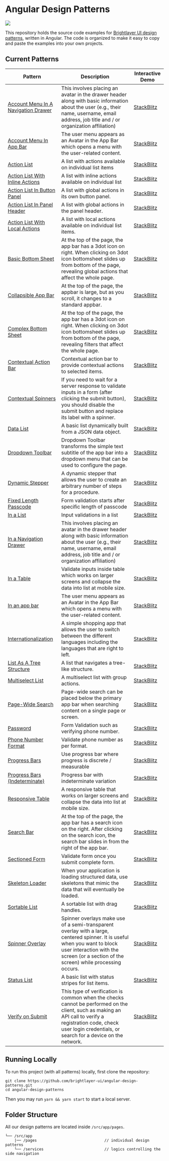 # Angular Design Patterns

[![](https://img.shields.io/circleci/project/github/brightlayer-ui/angular-design-patterns/master.svg?style=flat)](https://circleci.com/gh/brightlayer-ui/angular-design-patterns/tree/master)

This repository holds the source code examples for [Brightlayer UI design patterns](https://brightlayer-ui.github.io/patterns), written in Angular. The code is organized to make it easy to copy and paste the examples into your own projects.

## Current Patterns

| Pattern                                                      | Description                                                  | Interactive Demo                                             |
| ------------------------------------------------------------ | ------------------------------------------------------------ | ------------------------------------------------------------ |
| [Account Menu In A Navigation Drawer](https://brightlayer-ui.github.io/patterns/account-menu)     | This involves placing an avatar in the drawer header along with basic information about the user (e.g., their name, username, email address, job title and / or organization affiliation)       | [StackBlitz](https://stackblitz.com/github/brightlayer-ui/angular-design-patterns/tree/master?file=src%2Fapp%2Fpages%2Faccount-menu%2Fin-a-drawer%2Fmenu-in-a-drawer.component.html) |
| [Account Menu In App Bar](https://brightlayer-ui.github.io/patterns/account-menu)     |    The user menu appears as an Avatar in the App Bar which opens a menu with the user-related content.    | [StackBlitz](https://stackblitz.com/github/brightlayer-ui/angular-design-patterns/tree/master?file=src%2Fapp%2Fpages%2Faccount-menu%2Fin-an-app-bar%2Fin-an-app-bar.component.html) |
| [Action List](https://brightlayer-ui.github.io/patterns/lists)       | A list with actions available on individual list items       | [StackBlitz](https://stackblitz.com/github/brightlayer-ui/angular-design-patterns/tree/master?file=src%2Fapp%2Fpages%2Flist%2Faction-list%2Faction-list.component.html) |
| [Action List With Inline Actions](https://brightlayer-ui.github.io/patterns/lists)  | A list with inline actions available on individual list| [StackBlitz](https://stackblitz.com/github/brightlayer-ui/angular-design-patterns/tree/master?file=src%2Fapp%2Fpages%2Flist%2Finline-actions%2Finline-actions.component.html) |
| [Action List In Button Panel](https://brightlayer-ui.github.io/patterns/lists)  | A list with global actions in its own button panel.| [StackBlitz](https://stackblitz.com/github/brightlayer-ui/angular-design-patterns/tree/master?file=src%2Fapp%2Fpages%2Flist%2Finline-button-panel%2Finline-button-panel.component.html) |
| [Action List In Panel Header](https://brightlayer-ui.github.io/patterns/lists)  | A list with global actions in the panel header.| [StackBlitz](https://stackblitz.com/github/brightlayer-ui/angular-design-patterns/tree/master?file=src%2Fapp%2Fpages%2Flist%2Fin-panel-header%2Fin-panel-header.component.html) |
| [Action List With Local Actions](https://brightlayer-ui.github.io/patterns/lists)  | A list with local actions available on individual list items.| [StackBlitz](https://stackblitz.com/github/brightlayer-ui/angular-design-patterns/tree/master?file=src%2Fapp%2Fpages%2Flist%2Finline-local-actions%2Finline-local-actions.component.html) |
| [Basic Bottom Sheet](https://brightlayer-ui.github.io/patterns/overlay) | At the top of the page, the app bar has a 3dot icon on right. When clicking on 3dot icon bottomsheet slides up from bottom of the page, revealing global actions that affect the whole page. | [StackBlitz](https://stackblitz.com/github/brightlayer-ui/angular-design-patterns/tree/master?file=src%2Fapp%2Fpages%2Foverlays%2Fbasic-bottom-sheet%2Fbasic-bottom-sheet.component.html) |
| [Collapsible App Bar](https://brightlayer-ui.github.io/patterns/appbar) | At the top of the page, the appbar is large, but as you scroll, it changes to a standard appbar. | [StackBlitz](https://stackblitz.com/github/brightlayer-ui/angular-design-patterns/tree/master?file=src%2Fapp%2Fpages%2Fapp-bar%2Fcollapsible-app-bar%2Fcollapsible-app-bar.component.ts) |
| [Complex Bottom Sheet](https://brightlayer-ui.github.io/patterns/overlay) | At the top of the page, the app bar has a 3dot icon on right. When clicking on 3dot icon bottomsheet slides up from bottom of the page, revealing filters that affect the whole page. | [StackBlitz](https://stackblitz.com/github/brightlayer-ui/angular-design-patterns/tree/master?file=src%2Fapp%2Fpages%2Foverlays%2Fcomplex-bottom-sheet%2Fcomplex-bottom-sheet.component.html) |
| [Contextual Action Bar](https://brightlayer-ui.github.io/patterns/appbar) | Contextual action bar to provide contextual actions to selected items. | [StackBlitz](https://stackblitz.com/github/brightlayer-ui/angular-design-patterns/tree/master?file=src%2Fapp%2Fpages%2Fapp-bar%2Fcollapsible-app-bar%2Fcollapsible-app-bar.component.html) |
| [Contextual Spinners](https://brightlayer-ui.github.io/patterns/loading) | If you need to wait for a server response to validate inputs in a form (after clicking the submit button), you should disable the submit button and replace its label with a spinner. | [StackBlitz](https://stackblitz.com/github/brightlayer-ui/angular-design-patterns/tree/master?file=src%2Fapp%2Fpages%2Floading-waiting-states%2Fcontextual-spinners%2Fcontextual-spinners.component.html) |
| [Data List](https://brightlayer-ui.github.io/patterns/lists)         | A basic list dynamically built from a JSON data object.      | [StackBlitz](https://stackblitz.com/github/brightlayer-ui/angular-design-patterns/tree/master?file=src%2Fapp%2Fpages%2Flist%2Fdata-list%2Fdata-list.component.html) |
| [Dropdown Toolbar](https://brightlayer-ui.github.io/patterns/appbar) | Dropdown Toolbar transforms the simple text subtitle of the app bar into a dropdown menu that can be used to configure the page. | [StackBlitz](https://stackblitz.com/github/brightlayer-ui/angular-design-patterns/tree/master?file=src%2Fapp%2Fpages%2Fapp-bar%2Fdropdown-toolbar%2Fdropdown-toolbar.component.html) |
| [Dynamic Stepper](https://brightlayer-ui.github.io/patterns/steppers) | A dynamic stepper that allows the user to create an arbitrary number of steps for a procedure. | [StackBlitz](https://stackblitz.com/github/brightlayer-ui/angular-design-patterns/tree/master?file=src%2Fapp%2Fpages%2Fdynamic-stepper%2Fdynamic-stepper.component.html) |
| [Fixed Length Passcode](https://brightlayer-ui.github.io/patterns/forms)  | Form validation starts after specific length of passcode| [StackBlitz](https://stackblitz.com/github/brightlayer-ui/angular-design-patterns/tree/master?file=src%2Fapp%2Fpages%2Fforms-and-validation%2Ffix-length-passcode%2Ffix-length-passcode.component.html) |
| [In a List](https://brightlayer-ui.github.io/patterns/forms)  | Input validations in a list| [StackBlitz](https://stackblitz.com/github/brightlayer-ui/angular-design-patterns/tree/master?file=src%2Fapp%2Fpages%2Fforms-and-validation%2Fin-a-list%2Fin-a-list.component.html) |
| [In a Navigation Drawer](https://brightlayer-ui.github.io/patterns/account-menu)  | This involves placing an avatar in the drawer header along with basic information about the user (e.g., their name, username, email address, job title and / or organization affiliation)| [StackBlitz](https://stackblitz.com/github/brightlayer-ui/angular-design-patterns/tree/master?file=src%2Fapp%2Fpages%2Faccount-menu%2Fin-a-drawer%2Fmenu-in-a-drawer.component.html) |
| [In a Table](https://brightlayer-ui.github.io/patterns/forms)  | Validate inputs inside table which works on larger screens and collapse the data into list at mobile size.| [StackBlitz](https://stackblitz.com/github/brightlayer-ui/angular-design-patterns/tree/master?file=src%2Fapp%2Fpages%2Fforms-and-validation%2Fin-a-table%2Fin-a-table.component.html) |
| [In an app bar](https://brightlayer-ui.github.io/patterns/account-menu)  | The user menu appears as an Avatar in the App Bar which opens a menu with the user-related content.| [StackBlitz](https://stackblitz.com/github/brightlayer-ui/angular-design-patterns/tree/master?file=src%2Fapp%2Fpages%2Faccount-menu%2Fin-an-app-bar%2Fin-an-app-bar.component.html) |
| [Internationalization](https://brightlayer-ui.github.io/patterns/internationalization) | A simple shopping app that allows the user to switch between the different languages including the languages that are right to left. | [StackBlitz](https://stackblitz.com/github/brightlayer-ui/angular-design-patterns/tree/master?file=src%2Fapp%2Fpages%2Fi18n%2Fi18n.component.html) |
| [List As A Tree Structure](https://brightlayer-ui.github.io/patterns/lists)       | A list that navigates a tree-like structure. | [StackBlitz](https://stackblitz.com/github/brightlayer-ui/angular-design-patterns/tree/master?file=src%2Fapp%2Fpages%2Flist%2Ftree%2Ftree.component.html) |
| [Multiselect List](https://brightlayer-ui.github.io/patterns/lists)  | A multiselect list with group actions.                       | [StackBlitz](https://stackblitz.com/github/brightlayer-ui/angular-design-patterns/tree/master?file=src%2Fapp%2Fpages%2Flist%2Fmultiselect-list%2Fmultiselect-list.component.html) |
| [Page-Wide Search](https://brightlayer-ui.github.io/patterns/appbar) | Page-wide search can be placed below the primary app bar when searching content on a single page or screen. | [StackBlitz](https://stackblitz.com/github/brightlayer-ui/angular-design-patterns/tree/master?file=src%2Fapp%2Fpages%2Fapp-bar%2Fpage-wide-search%2Fpage-wide-search.component.html) |
| [Password](https://brightlayer-ui.github.io/patterns/forms)  | Form Validation such as verifying phone number.                       | [StackBlitz](https://stackblitz.com/github/brightlayer-ui/angular-design-patterns/tree/master?file=src%2Fapp%2Fpages%2Fforms-and-validation%2Fpassword%2Fpassword.component.html) |
| [Phone Number Format](https://brightlayer-ui.github.io/patterns/forms)  | Validate phone number as per format. | [StackBlitz](https://stackblitz.com/github/brightlayer-ui/angular-design-patterns/tree/master?file=src%2Fapp%2Fpages%2Fforms-and-validation%2Fphone-number-format%2Fphone-number-format.component.html) |
| [Progress Bars](https://brightlayer-ui.github.io/patterns/loading)  | Use progress bar where progress is discrete / measurable| [StackBlitz](https://stackblitz.com/github/brightlayer-ui/angular-design-patterns/tree/master?file=src%2Fapp%2Fpages%2Floading-waiting-states%2Fprogress-bars%2Fprogress-bars.component.html) |
| [Progress Bars (Indeterminate)](https://brightlayer-ui.github.io/patterns/loading)  | Progress bar with indeterminate variation| [StackBlitz](https://stackblitz.com/github/brightlayer-ui/angular-design-patterns/tree/master?file=src%2Fapp%2Fpages%2Floading-waiting-states%2Fprogress-bar-indeterminate%2Fprogress-bar-indeterminate.component.html) |
| [Responsive Table](https://brightlayer-ui.github.io/patterns/lists)  | A responsive table that works on larger screens and collapse the data into list at mobile size. | [StackBlitz](https://stackblitz.com/github/brightlayer-ui/angular-design-patterns/tree/master?file=src%2Fapp%2Fpages%2Flist%2Fresponsive-table%2Fresponsive-table.component.html) |
| [Search Bar](https://brightlayer-ui.github.io/patterns/appbar)       | At the top of the page, the app bar has a search icon on the right. After clicking on the search icon, the search bar slides in from the right of the app bar. | [StackBlitz](https://stackblitz.com/github/brightlayer-ui/angular-design-patterns/tree/master?file=src%2Fapp%2Fpages%2Fapp-bar%2Fsearch-bar%2Fsearch-bar.component.html) |
| [Sectioned Form](https://brightlayer-ui.github.io/patterns/forms)  | Validate form once you submit complete form. | [StackBlitz](https://stackblitz.com/github/brightlayer-ui/angular-design-patterns/tree/master?file=src%2Fapp%2Fpages%2Fforms-and-validation%2Fsectioned-form%2Fsectioned-form.component.html) |
| [Skeleton Loader](https://brightlayer-ui.github.io/patterns/loading)       | When your application is loading structured data, use skeletons that mimic the data that will eventually be loaded. | [StackBlitz](https://stackblitz.com/github/brightlayer-ui/angular-design-patterns/tree/master?file=src%2Fapp%2Fpages%2Floading-waiting-states%2Fskeleton-loader%2Fskeleton-loader.component.html) |
| [Sortable List](https://brightlayer-ui.github.io/patterns/lists)     | A sortable list with drag handles.                           | [StackBlitz](https://stackblitz.com/github/brightlayer-ui/angular-design-patterns/tree/master?file=src%2Fapp%2Fpages%2Flist%2Fsortable-list%2Fsortable-list.component.html) |
| [Spinner Overlay](https://brightlayer-ui.github.io/patterns/loading)       | Spinner overlays make use of a semi-transparent overlay with a large, centered spinner. It is useful when you want to block user interaction with the screen (or a section of the screen) while processing occurs. | [StackBlitz](https://stackblitz.com/github/brightlayer-ui/angular-design-patterns/tree/master?file=src%2Fapp%2Fpages%2Floading-waiting-states%2Fskeleton-loader%2Fskeleton-loader.component.html) |
| [Status List](https://brightlayer-ui.github.io/patterns/lists)       | A basic list with status stripes for list items.             | [StackBlitz](https://stackblitz.com/github/brightlayer-ui/angular-design-patterns/tree/master?file=src%2Fapp%2Fpages%2Flist%2Fstatus-list%2Fstatus-list.component.html) |
| [Verify on Submit](https://brightlayer-ui.github.io/patterns/forms)  | This type of verification is common when the checks cannot be performed on the client, such as making an API call to verify a registration code, check user login credentials, or search for a device on the network.  | [StackBlitz](https://stackblitz.com/github/brightlayer-ui/angular-design-patterns/tree/master?file=src%2Fapp%2Fpages%2Fforms-and-validation%2Fverify-on-submit%2Fverify-on-submit.component.html) |

## Running Locally

To run this project (with all patterns) locally, first clone the repository:

```shell
git clone https://github.com/brightlayer-ui/angular-design-patterns.git
cd angular-design-patterns
```

Then you may run `yarn && yarn start` to start a local server.

## Folder Structure

All our design patterns are located inside `/src/app/pages`.

```
└── /src/app
    |── /pages                              // individual design patterns
    └── /services                           // logics controlling the side navigation
```

